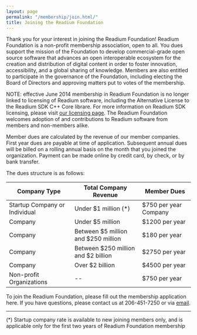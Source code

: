 ```yaml
---
layout: page
permalink: "/membership/join.html/"
title: Joining the Readium Foundation
---
```

Thank you for your interest in joining the Readium Foundation! Readium Foundation is a non-profit membership association, open to all. You dues support the mission of the Foundation to develop commercial-grade open source software that advances an open interoperable ecosystem for the creation and distribution of digital content in order to foster innovation, accessibility, and a global sharing of knowledge. Members are also entitled to participate in the governance of the Foundation, including electing the Board of Directors and approving matters put to votes of the membership. 

NOTE: effective June 2014 membership in Readium Foundation is no longer linked to licensing of Readium software, including the Alternative License to the Readium SDK C++ Core librare. For more information on Readium SDK licensing, please visit [our licensing page](development/licensing.html). The Readium Foundation welcomes adoption of and contributions to Readium software from members and non-members alike.

Member dues are calculated by the revenue of our member companies. First year dues are payable at time of application. Subsequent annual dues will be billed on a rolling annual basis on the month that you joined the organization. Payment can be made online by credit card, by check, or by bank transfer.

The dues structure is as follows:

  Company Type  | Total Company Revenue | Member Dues
------------- | ------------- | ------------
Startup Company or Individual  | Under $1 million (*) |  $750 per year Company
Company  | Under $5 million | $1200 per year
Company  | Between $5 million and $250 million | $180 per year
Company  | Between $250 million and $2 billion | $2750 per year
Company  | Over $2 billion | $4500 per year
Non-profit Organizations  | -- | $750 per year

To join the Readium Foundation, please fill out the membership application here.  If you have questions, please contact us at 206-451-7250 or via [email](emailto:bmccoy@readium.org).

---

(*) Startup company rate is available to new joining members only, and is applicable only for the first two years of Readium Foundation membership

